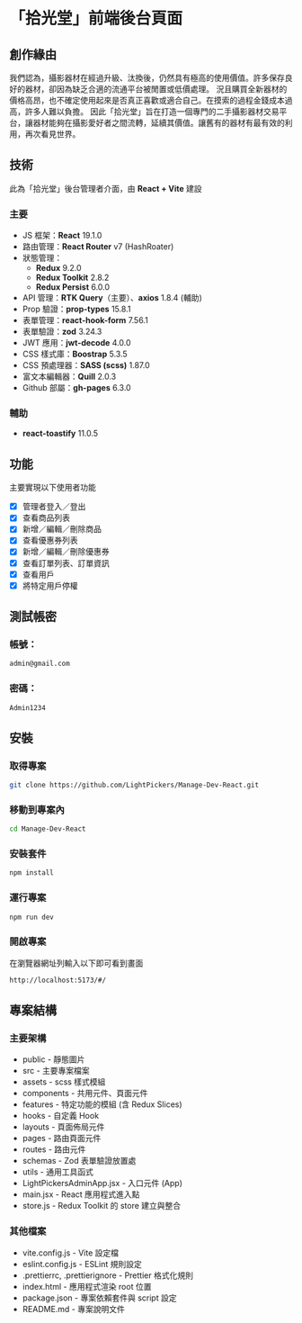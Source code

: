 # 「拾光堂」前端後台頁面

## 創作緣由
我們認為，攝影器材在經過升級、汰換後，仍然具有極高的使用價值。許多保存良好的器材，卻因為缺乏合適的流通平台被閒置或低價處理。
況且購買全新器材的價格高昂，也不確定使用起來是否真正喜歡或適合自己。在摸索的過程金錢成本過高，許多人難以負擔。
因此「拾光堂」旨在打造一個專門的二手攝影器材交易平台，讓器材能夠在攝影愛好者之間流轉，延續其價值。讓舊有的器材有最有效的利用，再次看見世界。

## 技術
此為「拾光堂」後台管理者介面，由 **React + Vite** 建設

### 主要
- JS 框架：**React** 19.1.0
- 路由管理：**React Router** v7 (HashRoater)
- 狀態管理：
  - **Redux** 9.2.0
  - **Redux Toolkit** 2.8.2
  - **Redux Persist** 6.0.0
- API 管理：**RTK Query**（主要）、**axios** 1.8.4 (輔助)
- Prop 驗證：**prop-types** 15.8.1
- 表單管理：**react-hook-form** 7.56.1
- 表單驗證：**zod** 3.24.3
- JWT 應用：**jwt-decode** 4.0.0
- CSS 樣式庫：**Boostrap** 5.3.5
- CSS 預處理器：**SASS (scss)** 1.87.0
- 富文本編輯器：**Quill** 2.0.3
- Github 部屬：**gh-pages** 6.3.0

### 輔助
- **react-toastify** 11.0.5

## 功能
主要實現以下使用者功能
- [x] 管理者登入／登出
- [x] 查看商品列表
- [x] 新增／編輯／刪除商品
- [x] 查看優惠券列表
- [x] 新增／編輯／刪除優惠券
- [x] 查看訂單列表、訂單資訊
- [x] 查看用戶
- [x] 將特定用戶停權

## 測試帳密
### 帳號：
```bash
admin@gmail.com
```
### 密碼：
```bash
Admin1234
```

## 安裝
### 取得專案
```bash
git clone https://github.com/LightPickers/Manage-Dev-React.git
```

### 移動到專案內
```bash
cd Manage-Dev-React
```

### 安裝套件
```bash
npm install
```

### 運行專案
```bash
npm run dev
```
### 開啟專案
在瀏覽器網址列輸入以下即可看到畫面

```bash
http://localhost:5173/#/
```
## 專案結構

### 主要架構
- public - 靜態圖片
- src - 主要專案檔案
- assets - scss 樣式模組
- components - 共用元件、頁面元件
- features - 特定功能的模組 (含 Redux Slices)
- hooks - 自定義 Hook
- layouts - 頁面佈局元件
- pages - 路由頁面元件
- routes - 路由元件
- schemas - Zod 表單驗證放置處
- utils - 通用工具函式
- LightPickersAdminApp.jsx - 入口元件 (App)
- main.jsx - React 應用程式進入點
- store.js - Redux Toolkit 的 store 建立與整合

### 其他檔案
- vite.config.js - Vite 設定檔
- eslint.config.js - ESLint 規則設定
- .prettierrc, .prettierignore - Prettier 格式化規則
- index.html - 應用程式渲染 root 位置
- package.json - 專案依賴套件與 script 設定
- README.md - 專案說明文件
